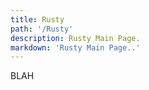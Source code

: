 ```yaml
---
title: Rusty
path: '/Rusty'
description: Rusty Main Page.
markdown: 'Rusty Main Page..'
---
```

BLAH